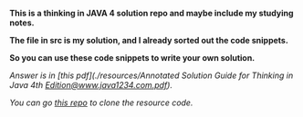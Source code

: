 **This is a thinking in JAVA 4 solution repo and maybe include my studying notes.**

**The file in src is my solution, and I already sorted out the code snippets.**

**So you can use these code snippets to write your own solution.**

_Answer is in [this pdf](./resources/Annotated Solution Guide for Thinking in Java 4th Edition@www.java1234.com.pdf)._

_You can go [this repo](https://github.com/teddyzhang1976/ThinkInJava4thSampleCode) to clone the resource code._